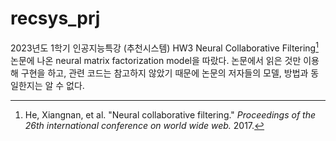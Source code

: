 # recsys_prj

2023년도 1학기 인공지능특강 (추천시스템) HW3 
Neural Collaborative Filtering[^1] 논문에 나온 neural matrix factorization model을 따랐다.
논문에서 읽은 것만 이용해 구현을 하고, 관련 코드는 참고하지 않았기 때문에 논문의 저자들의 모델, 방법과 동일한지는 알 수 없다.

[^1]: He, Xiangnan, et al. "Neural collaborative filtering." _Proceedings of the 26th international conference on world wide web._ 2017.
